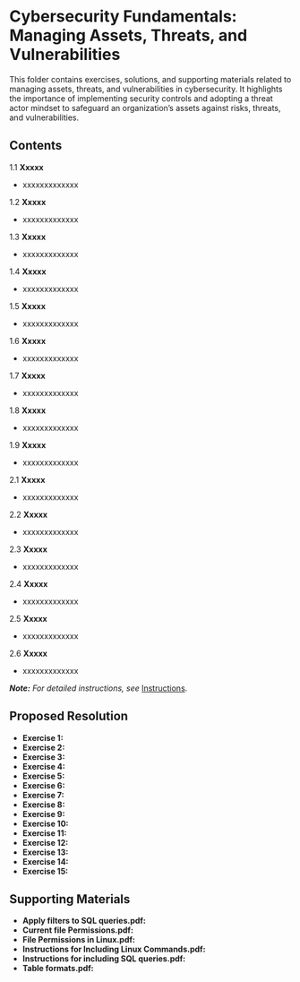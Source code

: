 # Cybersecurity Fundamentals: Managing Assets, Threats, and Vulnerabilities

This folder contains exercises, solutions, and supporting materials related to managing assets, threats, and vulnerabilities in cybersecurity. It highlights the importance of implementing security controls and adopting a threat actor mindset to safeguard an organization’s assets against risks, threats, and vulnerabilities.

## Contents
1.1  **Xxxxx**
- xxxxxxxxxxxxx
  
1.2  **Xxxxx**
- xxxxxxxxxxxxx

1.3  **Xxxxx**
- xxxxxxxxxxxxx

1.4  **Xxxxx**
- xxxxxxxxxxxxx

1.5  **Xxxxx**
- xxxxxxxxxxxxx

1.6  **Xxxxx**
- xxxxxxxxxxxxx 

1.7  **Xxxxx**
- xxxxxxxxxxxxx

1.8  **Xxxxx**
- xxxxxxxxxxxxx

1.9  **Xxxxx**
- xxxxxxxxxxxxx

2.1  **Xxxxx**
- xxxxxxxxxxxxx

2.2  **Xxxxx**
- xxxxxxxxxxxxx

2.3  **Xxxxx**
- xxxxxxxxxxxxx

2.4  **Xxxxx**
- xxxxxxxxxxxxx

2.5  **Xxxxx**
- xxxxxxxxxxxxx

2.6 **Xxxxx**
- xxxxxxxxxxxxx

***Note:** For detailed instructions, see* [Instructions](Instructions.md).

## Proposed Resolution
- **Exercise 1:** []()
- **Exercise 2:** []()
- **Exercise 3:** []()
- **Exercise 4:** []()
- **Exercise 5:** []()
- **Exercise 6:** []()
- **Exercise 7:** []()
- **Exercise 8:** []()
- **Exercise 9:** []()
- **Exercise 10:** []()
- **Exercise 11:** []()
- **Exercise 12:** []()
- **Exercise 13:** []()
- **Exercise 14:** []()
- **Exercise 15:** []()

## Supporting Materials
- **Apply filters to SQL queries.pdf:** []()
- **Current file Permissions.pdf:** []()
- **File Permissions in Linux.pdf:** []()
- **Instructions for Including Linux Commands.pdf:** []()
- **Instructions for including SQL queries.pdf:** []()
- **Table formats.pdf:** []()
